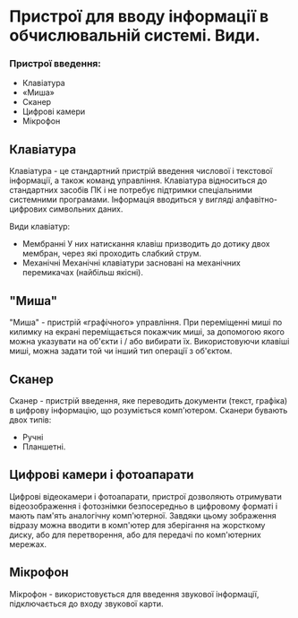# Пристрої для вводу інформації в обчислювальній системі. Види.
### Пристрої введення:
- Клавіатура
- «Миша»
- Сканер
- Цифрові камери
- Мікрофон

## Клавіатура
Клавіатура - це стандартний пристрій введення числової і текстової інформації, а також команд управління. Клавіатура відноситься до стандартних засобів ПК і не потребує підтримки спеціальними системними програмами. Інформація вводиться у вигляді алфавітно-цифрових символьних даних.

 Види клавіатур:
- Мембранні
У них натискання клавіш призводить до дотику двох мембран, через які проходить слабкий струм.
- Механічні
Механічні клавіатури засновані на механічних перемикачах (найбільш якісні).

## "Миша"
"Миша" - пристрій «графічного» управління. При переміщенні миші по килимку на екрані переміщається покажчик миші, за допомогою якого можна указувати на об'єкти і / або вибирати їх. Використовуючи клавіші миші, можна задати той чи інший тип операції з об'єктом.

## Сканер
Сканер - пристрій введення, яке переводить документи (текст, графіка) в цифрову інформацію, що розуміється комп'ютером.
Сканери бувають двох типів:
- Ручні
- Планшетні.

## Цифрові камери і фотоапарати
Цифрові відеокамери і фотоапарати, пристрої дозволяють отримувати відеозображення і фотознімки безпосередньо в цифровому форматі і мають пам'ять аналогічну комп'ютерної. Завдяки цьому зображення відразу можна вводити в комп'ютер для зберігання на жорсткому диску, або для перетворення, або для передачі по комп'ютерних мережах.

## Мікрофон
Мікрофон - використовується для введення звукової інформації, підключається до входу звукової карти.

